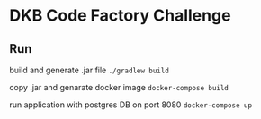 # DKB Code Factory Challenge

## Run

build and generate .jar file
`./gradlew build`

copy .jar and genarate docker image
`docker-compose build`

run application with postgres DB on port 8080
`docker-compose up`
